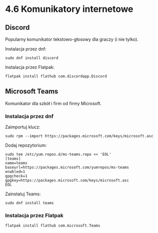 # 4.6 Komunikatory internetowe

## Discord
Popularny komunikator tekstowo-głosowy dla graczy (i nie tylko).

Instalacja przez dnf:
```
sudo dnf install discord
```
Instalacja przez Flatpak:
```
flatpak install flathub com.discordapp.Discord
```

## Microsoft Teams
Komunikator dla szkół i firm od firmy Microsoft.

### Instalacja przez dnf
Zaimportuj klucz:
```
sudo rpm --import https://packages.microsoft.com/keys/microsoft.asc
```

Dodaj repozytorium:
```
sudo tee /etc/yum.repos.d/ms-teams.repo << 'EOL'
[teams]
name=teams
baseurl=https://packages.microsoft.com/yumrepos/ms-teams
enabled=1
gpgcheck=1
gpgkey=https://packages.microsoft.com/keys/microsoft.asc
EOL
```

Zainstaluj Teams:
```
sudo dnf install teams
```

### Instalacja przez Flatpak
```
flatpak install flathub com.microsoft.Teams
```
